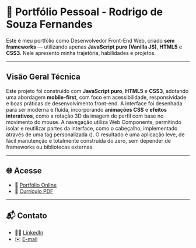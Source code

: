 # 💼 Portfólio Pessoal - Rodrigo de Souza Fernandes

Este é meu portfólio como Desenvolvedor Front-End Web, criado **sem frameworks** — utilizando apenas **JavaScript puro (Vanilla JS)**, **HTML5** e **CSS3**. Nele apresento minha trajetória, habilidades e projetos.

---

## Visão Geral Técnica

Este projeto foi construído com **JavaScript puro**, **HTML5** e **CSS3**, adotando uma abordagem **mobile-first**, com foco em acessibilidade, responsividade e boas práticas de desenvolvimento front-end. A interface foi desenhada para ser moderna e fluida, incorporando **animações CSS** e **efeitos interativos**, como a rotação 3D da imagem de perfil com base no movimento do mouse. A navegação utiliza Web Components, permitindo isolar e reutilizar partes da interface, como o cabeçalho, implementado através de uma tag personalizada (<app-header>). O resultado é uma aplicação leve, de fácil manutenção e totalmente construída do zero, sem depender de frameworks ou bibliotecas externas.

---

## 🌐 Acesse

- 🔗 [Portfólio Online](https://seu-portfolio.vercel.app)
- 📄 [Currículo PDF](./assets/curriculo_rodrigo_dev_frontend.pdf)

---

## 📬 Contato
- 🧑‍💼 [LinkedIn](https://www.linkedin.com/in/rodrigo-de-souza-fernandes)
- ✉️ [E-mail](mailto:rdesouza2008@gmail.com)

